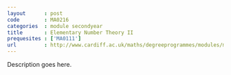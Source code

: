 ```yaml
---
layout      : post
code        : MA0216
categories  : module secondyear
title       : Elementary Number Theory II
prequesites : ['MA0111']
url         : http://www.cardiff.ac.uk/maths/degreeprogrammes/modules/ma0216.html
---
```


Description goes here.

